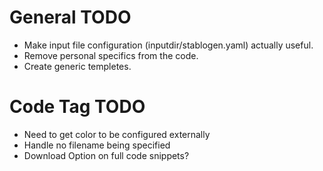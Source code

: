 # General TODO
- Make input file configuration (inputdir/stablogen.yaml) actually useful.
- Remove personal specifics from the code.
- Create generic templetes.

# Code Tag TODO
- Need to get color to be configured externally
- Handle no filename being specified
- Download Option on full code snippets?

